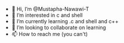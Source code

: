 - 👋 Hi, I’m @Mustapha-Nawawi-T
- 👀 I’m interested in c and shell
- 🌱 I’m currently learning .c and shell and c++
- 💞️ I’m looking to collaborate on learning
- 📫 How to reach me (you can't)

<!---
Mustapha-Nawawi-T/Mustapha-Nawawi-T is a ✨ special ✨ repository because its `README.md` (this file) appears on your GitHub profile.
You can click the Preview link to take a look at your changes.
--->
